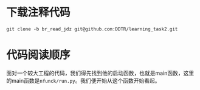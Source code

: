 # 下载注释代码
``git clone -b br_read_jdz git@github.com:DDTR/learning_task2.git``
# 代码阅读顺序
面对一个较大工程的代码，我们得先找到他的启动函数，也就是main函数，这里的main函数是``nfunck/run.py``。我们便开始从这个函数开始看起。